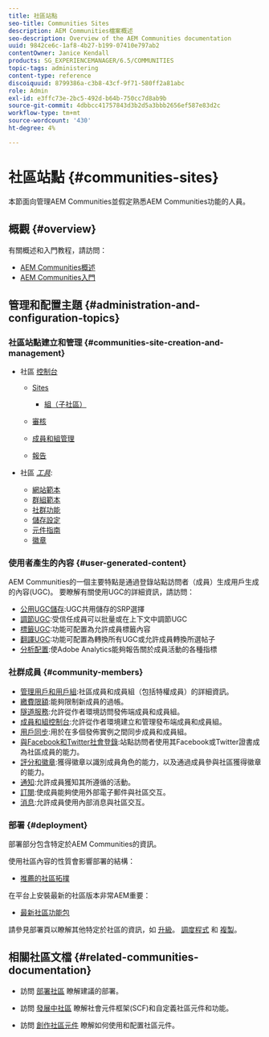```yaml
---
title: 社區站點
seo-title: Communities Sites
description: AEM Communities檔案概述
seo-description: Overview of the AEM Communities documentation
uuid: 9842ce6c-1af8-4b27-b199-07410e797ab2
contentOwner: Janice Kendall
products: SG_EXPERIENCEMANAGER/6.5/COMMUNITIES
topic-tags: administering
content-type: reference
discoiquuid: 8799386a-c3b8-43cf-9f71-580ff2a81abc
role: Admin
exl-id: e3ffc73e-2bc5-492d-b64b-750cc7d8ab9b
source-git-commit: 4dbbcc41757843d3b2d5a3bbb2656ef587e83d2c
workflow-type: tm+mt
source-wordcount: '430'
ht-degree: 4%

---
```


# 社區站點 {#communities-sites}

本節面向管理AEM Communities並假定熟悉AEM Communities功能的人員。

## 概觀 {#overview}

有關概述和入門教程，請訪問：

* [AEM Communities概述](overview.md)
* [AEM Communities入門](getting-started.md)

## 管理和配置主題 {#administration-and-configuration-topics}

### 社區站點建立和管理 {#communities-site-creation-and-management}

* 社區 [控制台](consoles.md)

   * [Sites](sites-console.md)

      * [組（子社區）](groups.md)
   * [審核](moderation.md)
   * [成員和組管理](members.md)
   * [報告](reports.md)


* 社區 [*工具*](tools.md):

   * [網站範本](sites.md)
   * [群組範本](tools-groups.md)
   * [社群功能](functions.md)
   * [儲存設定](srp-config.md)
   * [元件指南](components-guide.md)
   * [徽章](badges.md)


### 使用者產生的內容 {#user-generated-content}

AEM Communities的一個主要特點是通過登錄站點訪問者（成員）生成用戶生成的內容(UGC)。 要瞭解有關使用UGC的詳細資訊，請訪問：

* [公用UGC儲存](working-with-srp.md):UGC共用儲存的SRP選擇
* [調節UGC](moderate-ugc.md):受信任成員可以批量或在上下文中調節UGC
* [標籤UGC](tag-ugc.md):功能可配置為允許成員標籤內容
* [翻譯UGC](translate-ugc.md):功能可配置為轉換所有UGC或允許成員轉換所選帖子
* [分析配置](analytics.md):使Adobe Analytics能夠報告關於成員活動的各種指標

### 社群成員 {#community-members}

* [管理用戶和用戶組](users.md):社區成員和成員組（包括特權成員）的詳細資訊。
* [繳費限額](limits.md):能夠限制新成員的過帳。
* [隧道服務](deploy-communities.md#tunnel-service-on-author):允許從作者環境訪問發佈端成員和成員組。
* [成員和組控制台](members.md):允許從作者環境建立和管理發布端成員和成員組。
* [用戶同步](sync.md):用於在多個發佈實例之間同步成員和成員組。
* [與Facebook和Twitter社會登錄](social-login.md):站點訪問者使用其Facebook或Twitter證書成為社區成員的能力。
* [評分和徽章](implementing-scoring.md):獲得徽章以識別成員角色的能力，以及通過成員參與社區獲得徽章的能力。
* [通知](notifications.md):允許成員獲知其所遵循的活動。
* [訂閱](subscriptions.md):使成員能夠使用外部電子郵件與社區交互。
* [消息](messaging.md):允許成員使用內部消息與社區交互。

### 部署 {#deployment}

部署部分包含特定於AEM Communities的資訊。

使用社區內容的性質會影響部署的結構：

* [推薦的社區拓撲](topologies.md)

在平台上安裝最新的社區版本非常AEM重要：

* [最新社區功能包](deploy-communities.md#latestfeaturepack)

請參見部署頁以瞭解其他特定於社區的資訊，如 [升級](upgrade.md)。 [調度程式](dispatcher.md) 和 [複製](deploy-communities.md#replication-agents-on-author)。

## 相關社區文檔 {#related-communities-documentation}

* 訪問 [部署社區](deploy-communities.md) 瞭解建議的部署。

* 訪問 [發展中社區](communities.md) 瞭解社會元件框架(SCF)和自定義社區元件和功能。

* 訪問 [創作社區元件](author-communities.md) 瞭解如何使用和配置社區元件。
